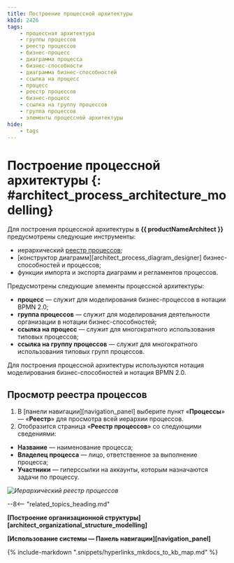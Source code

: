 ```yaml
---
title: Построение процессной архитектуры
kbId: 2426
tags:
    - процессная архитектура
    - группы процессов
    - реестр процессов
    - бизнес-процесс
    - диаграмма процесса
    - бизнес-способности
    - диаграмма бизнес-способностей
    - ссылка на процесс
    - процесс
    - реестр процессов
    - бизнес-процесс
    - ссылка на группу процессов
    - группа процессов
    - элементы процессной архитектуры
hide:
    - tags
---
```


# Построение процессной архитектуры {: #architect_process_architecture_modelling}

Для построения процессной архитектуры в **{{ productNameArchitect }}** предусмотрены следующие инструменты:

* иерархический [реестр процессов](#architect_process_architecture_modelling);
* [конструктор диаграмм][architect_process_diagram_designer] бизнес-способностей и процессов;
* функции импорта и экспорта диаграмм и регламентов процессов.

Предусмотрены следующие элементы процессной архитектуры:

* **процесс** — служит для моделирования бизнес-процессов в нотации BPMN 2.0;
* **группа процессов** — служит для моделирования деятельности организации в нотации бизнес-способностей;
* **ссылка на процесс** — служит для многократного использования типовых процессов;
* **ссылка на группу процессов** — служит для многократного использования типовых групп процессов.

Для построения процессной архитектуры используются нотация моделирования бизнес-способностей и нотация BPMN 2.0.

## Просмотр реестра процессов

1. В [панели навигации][navigation_panel] выберите пункт «**Процессы**» — «**Реестр**» для просмотра всей иерархии процессов.
2. Отобразится страница «**Реестр процессов**» со следующими сведениями:

* **Название** — наименование процесса;
* **Владелец процесса** — лицо, ответственное за выполнение процесса;
* **Участники** — гиперссылки на аккаунты, которым назначаются задачи по процессу.

*![Иерархический реестр процессов](process_architecture_modeling_registry.png)*

--8<-- "related_topics_heading.md"

**[Построение организационной структуры][architect_organizational_structure_modelling]**

**[Использование системы — Панель навигации][navigation_panel]**

{% include-markdown ".snippets/hyperlinks_mkdocs_to_kb_map.md" %}
